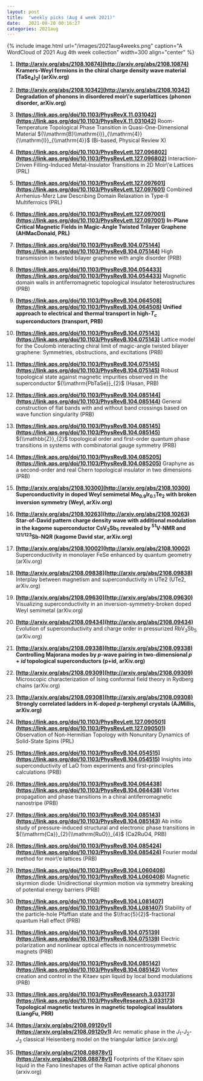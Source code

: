 ```yaml
---
layout: post
title:  "weekly picks (Aug 4 week 2021)"
date:   2021-08-28 00:16:27
categories: 2021aug
---
```


{% include image.html url="/images/2021aug4weeks.png" caption="A WordCloud of 2021 Aug 4th week collection" width=300 align="center" %}


1. **[http://arxiv.org/abs/2108.10874](http://arxiv.org/abs/2108.10874)** **Kramers-Weyl fermions in the chiral charge density wave material (TaSe$_4$)$_2$I (arXiv.org)**

1. **[http://arxiv.org/abs/2108.10342](http://arxiv.org/abs/2108.10342)** **Degradation of phonons in disordered moir\\'e superlattices (phonon disorder, arXiv.org)**




1. **[https://link.aps.org/doi/10.1103/PhysRevX.11.031042](https://link.aps.org/doi/10.1103/PhysRevX.11.031042)** Room-Temperature Topological Phase Transition in Quasi-One-Dimensional Material ${\\mathrm{B}\\mathrm{i}}_{\\mathrm{4}}{\\mathrm{I}}_{\\mathrm{4}}$ (Bi-based, Physical Review X)

1. **[https://link.aps.org/doi/10.1103/PhysRevLett.127.096802](https://link.aps.org/doi/10.1103/PhysRevLett.127.096802)** Interaction-Driven Filling-Induced Metal-Insulator Transitions in 2D Moir\\'e Lattices (PRL)

1. **[https://link.aps.org/doi/10.1103/PhysRevLett.127.097601](https://link.aps.org/doi/10.1103/PhysRevLett.127.097601)** Combined Arrhenius-Merz Law Describing Domain Relaxation in Type-II Multiferroics (PRL)

1. **[https://link.aps.org/doi/10.1103/PhysRevLett.127.097001](https://link.aps.org/doi/10.1103/PhysRevLett.127.097001)** **In-Plane Critical Magnetic Fields in Magic-Angle Twisted Trilayer Graphene (AHMacDonald, PRL)**

1. **[https://link.aps.org/doi/10.1103/PhysRevB.104.075144](https://link.aps.org/doi/10.1103/PhysRevB.104.075144)** High transmission in twisted bilayer graphene with angle disorder (PRB)

1. **[https://link.aps.org/doi/10.1103/PhysRevB.104.054433](https://link.aps.org/doi/10.1103/PhysRevB.104.054433)** Magnetic domain walls in antiferromagnetic topological insulator heterostructures (PRB)

1. **[https://link.aps.org/doi/10.1103/PhysRevB.104.064508](https://link.aps.org/doi/10.1103/PhysRevB.104.064508)** **Unified approach to electrical and thermal transport in high-${T}_{c}$ superconductors (transport, PRB)**

1. **[https://link.aps.org/doi/10.1103/PhysRevB.104.075143](https://link.aps.org/doi/10.1103/PhysRevB.104.075143)** Lattice model for the Coulomb interacting chiral limit of magic-angle twisted bilayer graphene: Symmetries, obstructions, and excitations (PRB)

1. **[https://link.aps.org/doi/10.1103/PhysRevB.104.075145](https://link.aps.org/doi/10.1103/PhysRevB.104.075145)** Robust topological state against magnetic impurities observed in the superconductor ${\\mathrm{PbTaSe}}_{2}$ (Hasan, PRB)

1. **[https://link.aps.org/doi/10.1103/PhysRevB.104.085144](https://link.aps.org/doi/10.1103/PhysRevB.104.085144)** General construction of flat bands with and without band crossings based on wave function singularity (PRB)

1. **[https://link.aps.org/doi/10.1103/PhysRevB.104.085145](https://link.aps.org/doi/10.1103/PhysRevB.104.085145)** ${\\mathbb{Z}}_{2}$ topological order and first-order quantum phase transitions in systems with combinatorial gauge symmetry (PRB)

1. **[https://link.aps.org/doi/10.1103/PhysRevB.104.085205](https://link.aps.org/doi/10.1103/PhysRevB.104.085205)** Graphyne as a second-order and real Chern topological insulator in two dimensions (PRB)



1. **[http://arxiv.org/abs/2108.10300](http://arxiv.org/abs/2108.10300)** **Superconductivity in doped Weyl semimetal Mo$_{0.9}$Ir$_{0.1}$Te$_{2}$ with broken inversion symmetry (Weyl, arXiv.org)**

1. **[http://arxiv.org/abs/2108.10263](http://arxiv.org/abs/2108.10263)** **Star-of-David pattern charge density wave with additional modulation in the kagome superconductor CsV$_3$Sb$_5$ revealed by $^{51}$V-NMR and $^{121/123}$Sb-NQR (kagome David star, arXiv.org)**

1. **[http://arxiv.org/abs/2108.10002](http://arxiv.org/abs/2108.10002)** Superconductivity in monolayer FeSe enhanced by quantum geometry (arXiv.org)

1. **[http://arxiv.org/abs/2108.09838](http://arxiv.org/abs/2108.09838)** Interplay between magnetism and superconductivity in UTe2 (UTe2, arXiv.org)

1. **[http://arxiv.org/abs/2108.09630](http://arxiv.org/abs/2108.09630)** Visualizing superconductivity in an inversion-symmetry-broken doped Weyl semimetal (arXiv.org)

1. **[http://arxiv.org/abs/2108.09434](http://arxiv.org/abs/2108.09434)** Evolution of superconductivity and charge order in pressurized RbV$_3$Sb$_5$ (arXiv.org)

1. **[http://arxiv.org/abs/2108.09338](http://arxiv.org/abs/2108.09338)** **Controlling Majorana modes by $p$-wave pairing in two-dimensional $p+id$ topological superconductors (p+id, arXiv.org)**

1. **[http://arxiv.org/abs/2108.09309](http://arxiv.org/abs/2108.09309)** Microscopic characterization of Ising conformal field theory in Rydberg chains (arXiv.org)

1. **[http://arxiv.org/abs/2108.09308](http://arxiv.org/abs/2108.09308)** **Strongly correlated ladders in K-doped $p$-terphenyl crystals (AJMillis, arXiv.org)**




1. **[https://link.aps.org/doi/10.1103/PhysRevLett.127.090501](https://link.aps.org/doi/10.1103/PhysRevLett.127.090501)** Observation of Non-Hermitian Topology with Nonunitary Dynamics of Solid-State Spins (PRL)

1. **[https://link.aps.org/doi/10.1103/PhysRevB.104.054515](https://link.aps.org/doi/10.1103/PhysRevB.104.054515)** Insights into superconductivity of LaO from experiments and first-principles calculations (PRB)

1. **[https://link.aps.org/doi/10.1103/PhysRevB.104.064438](https://link.aps.org/doi/10.1103/PhysRevB.104.064438)** Vortex propagation and phase transitions in a chiral antiferromagnetic nanostripe (PRB)

1. **[https://link.aps.org/doi/10.1103/PhysRevB.104.085143](https://link.aps.org/doi/10.1103/PhysRevB.104.085143)** Ab initio study of pressure-induced structural and electronic phase transitions in ${\\mathrm{Ca}}_{2}{\\mathrm{RuO}}_{4}$ (Ca2RuO4, PRB)

1. **[https://link.aps.org/doi/10.1103/PhysRevB.104.085424](https://link.aps.org/doi/10.1103/PhysRevB.104.085424)** Fourier modal method for moir\\'e lattices (PRB)

1. **[https://link.aps.org/doi/10.1103/PhysRevB.104.L060408](https://link.aps.org/doi/10.1103/PhysRevB.104.L060408)** Magnetic skyrmion diode: Unidirectional skyrmion motion via symmetry breaking of potential energy barriers (PRB)

1. **[https://link.aps.org/doi/10.1103/PhysRevB.104.L081407](https://link.aps.org/doi/10.1103/PhysRevB.104.L081407)** Stability of the particle-hole Pfaffian state and the $\\frac{5}{2}$-fractional quantum Hall effect (PRB)

1. **[https://link.aps.org/doi/10.1103/PhysRevB.104.075139](https://link.aps.org/doi/10.1103/PhysRevB.104.075139)** Electric polarization and nonlinear optical effects in noncentrosymmetric magnets (PRB)

1. **[https://link.aps.org/doi/10.1103/PhysRevB.104.085142](https://link.aps.org/doi/10.1103/PhysRevB.104.085142)** Vortex creation and control in the Kitaev spin liquid by local bond modulations (PRB)



1. **[https://link.aps.org/doi/10.1103/PhysRevResearch.3.033173](https://link.aps.org/doi/10.1103/PhysRevResearch.3.033173)** **Topological magnetic textures in magnetic topological insulators (LiangFu, PRR)**

1. **[https://arxiv.org/abs/2108.09120v1](https://arxiv.org/abs/2108.09120v1)** Arc nematic phase in the $J_1$-$J_2$-$J_3$ classical Heisenberg model on the triangular lattice (arxiv.org)

1. **[https://arxiv.org/abs/2108.08878v1](https://arxiv.org/abs/2108.08878v1)** Footprints of the Kitaev spin liquid in the Fano lineshapes of the Raman active optical phonons (arxiv.org)
